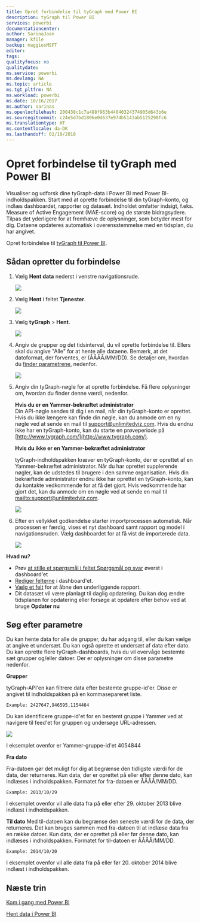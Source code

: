 ```yaml
---
title: Opret forbindelse til tyGraph med Power BI
description: tyGraph til Power BI
services: powerbi
documentationcenter: 
author: SarinaJoan
manager: kfile
backup: maggiesMSFT
editor: 
tags: 
qualityfocus: no
qualitydate: 
ms.service: powerbi
ms.devlang: NA
ms.topic: article
ms.tgt_pltfrm: NA
ms.workload: powerbi
ms.date: 10/16/2017
ms.author: sarinas
ms.openlocfilehash: 200438c1c7a488f963b44040324374905d643b6e
ms.sourcegitcommit: c24e5d7bd1806e0d637e974b5143ab5125298fc6
ms.translationtype: HT
ms.contentlocale: da-DK
ms.lasthandoff: 02/19/2018
---
```

# <a name="connect-to-tygraph--with-power-bi"></a>Opret forbindelse til tyGraph med Power BI
Visualiser og udforsk dine tyGraph-data i Power BI med Power BI-indholdspakken. Start med at oprette forbindelse til din tyGraph-konto, og indlæs dashboardet, rapporter og datasæt. Indholdet omfatter indsigt, f.eks. Measure of Active Engagement (MAE-score) og de største bidragsydere. Tilpas det yderligere for at fremhæve de oplysninger, som betyder mest for dig.  Dataene opdateres automatisk i overensstemmelse med en tidsplan, du har angivet.

Opret forbindelse til [tyGraph til Power BI](https://app.powerbi.com/getdata/services/tygraph).

## <a name="how-to-connect"></a>Sådan opretter du forbindelse
1. Vælg **Hent data** nederst i venstre navigationsrude.
   
   ![](media/service-connect-to-tygraph/getdata.png)
2. Vælg **Hent** i feltet **Tjenester**.
   
   ![](media/service-connect-to-tygraph/services.png)
3. Vælg **tyGraph** \> **Hent**.
   
   ![](media/service-connect-to-tygraph/tygraph.png)
4. Angiv de grupper og det tidsinterval, du vil oprette forbindelse til. Ellers skal du angive "Alle" for at hente alle dataene. Bemærk, at det datoformat, der forventes, er (ÅÅÅÅ/MM/DD). Se detaljer om, hvordan du [finder parametrene](#FindingParams), nedenfor.
   
   ![](media/service-connect-to-tygraph/parameters.png)
5. Angiv din tyGraph-nøgle for at oprette forbindelse. Få flere oplysninger om, hvordan du finder denne værdi, nedenfor.
   
    **Hvis du er en Yammer-bekræftet administrator**  
    Din API-nøgle sendes til dig i en mail, når din tyGraph-konto er oprettet. Hvis du ikke længere kan finde din nøgle, kan du anmode om en ny nøgle ved at sende en mail til support@unlimitedviz.com. Hvis du endnu ikke har en tyGraph-konto, kan du starte en prøveperiode på [http://www.tygraph.com/](http://www.tygraph.com/). 
   
    **Hvis du ikke er en Yammer-bekræftet administrator**
   
    tyGraph-indholdspakken kræver en tyGraph-konto, der er oprettet af en Yammer-bekræftet administrator. Når du har oprettet supplerende nøgler, kan de udstedes til brugere i den samme organisation. Hvis din bekræftede administrator endnu ikke har oprettet en tyGraph-konto, kan du kontakte vedkommende for at få det gjort. Hvis vedkommende har gjort det, kan du anmode om en nøgle ved at sende en mail til <mailto:support@unlimitedviz.com>.
   
    ![](media/service-connect-to-tygraph/creds.png)
6. Efter en vellykket godkendelse starter importprocessen automatisk. Når processen er færdig, vises et nyt dashboard samt rapport og model i navigationsruden. Vælg dashboardet for at få vist de importerede data.
   
    ![](media/service-connect-to-tygraph/dashboard.png)

**Hvad nu?**

* Prøv [at stille et spørgsmål i feltet Spørgsmål og svar](power-bi-q-and-a.md) øverst i dashboard'et
* [Rediger felterne](service-dashboard-edit-tile.md) i dashboard'et.
* [Vælg et felt](service-dashboard-tiles.md) for at åbne den underliggende rapport.
* Dit datasæt vil være planlagt til daglig opdatering. Du kan dog ændre tidsplanen for opdatering eller forsøge at opdatere efter behov ved at bruge **Opdater nu**

<a name="FindingParams"></a>

## <a name="finding-parameters"></a>Søg efter parametre
Du kan hente data for alle de grupper, du har adgang til, eller du kan vælge at angive et undersæt. Du kan også oprette et undersæt af data efter dato. Du kan oprette flere tyGraph-dashboards, hvis du vil overvåge bestemte sæt grupper og/eller datoer. Der er oplysninger om disse parametre nedenfor.

**Grupper**

tyGraph-API'en kan filtrere data efter bestemte gruppe-id'er. Disse er angivet til indholdspakken på en kommasepareret liste. 

    Example: 2427647,946595,1154464


Du kan identificere gruppe-id'et for en bestemt gruppe i Yammer ved at navigere til feed'et for gruppen og undersøge URL-adressen.

![](media/service-connect-to-tygraph/yammer.png)

I eksemplet ovenfor er Yammer-gruppe-id'et 4054844

**Fra dato**

Fra-datoen gør det muligt for dig at begrænse den tidligste værdi for de data, der returneres. Kun data, der er oprettet på eller efter denne dato, kan indlæses i indholdspakken. Formatet for fra-datoen er ÅÅÅÅ/MM/DD. 

    Example: 2013/10/29

I eksemplet ovenfor vil alle data fra på eller efter 29. oktober 2013 blive indlæst i indholdspakken. 

**Til dato** Med til-datoen kan du begrænse den seneste værdi for de data, der returneres. Det kan bruges sammen med fra-datoen til at indlæse data fra en række datoer. Kun data, der er oprettet på eller før denne dato, kan indlæses i indholdspakken. Formatet for til-datoen er ÅÅÅÅ/MM/DD. 

    Example: 2014/10/20

I eksemplet ovenfor vil alle data fra på eller før 20. oktober 2014 blive indlæst i indholdspakken. 

## <a name="next-steps"></a>Næste trin
[Kom i gang med Power BI](service-get-started.md)

[Hent data i Power BI](service-get-data.md)

